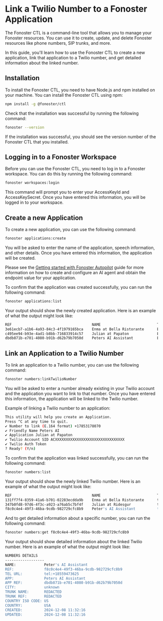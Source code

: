 # Link a Twilio Number to a Fonoster Application

The Fonoster CTL is a command-line tool that allows you to manage your Fonoster resources. You can use it to create, update, and delete Fonoster resources like phone numbers, SIP trunks, and more.

In this guide, you'll learn how to use the Fonoster CTL to create a new application, link that application to a Twilio number, and get detailed information about the linked number.

## Installation

To install the Fonoster CTL, you need to have Node.js and npm installed on your machine. You can install the Fonoster CTL using npm:

```bash
npm install -g @fonoster/ctl
```

Check that the installation was successful by running the following command:

```bash
fonoster --version
```

If the installation was successful, you should see the version number of the Fonoster CTL that you installed.

## Logging in to a Fonoster Workspace

Before you can use the Fonoster CTL, you need to log in to a Fonoster workspace. You can do this by running the following command:

```bash
fonoster workspaces:login
```

This command will prompt you to enter your AccessKeyId and AccessKeySecret. Once you have entered this information, you will be logged in to your workspace.

## Create a new Application

To create a new application, you can use the following command:

```bash
fonoster applications:create
```

You will be asked to enter the name of the application, speech information, and other details. Once you have entered this information, the application will be created. 

Please see the [Getting started with Fonoster Autopilot](./starting-with-autopilot.md) guide for more information on how to create and configure an AI agent and obtain the endpoint value for your application.

To confirm that the application was created successfully, you can run the following command:

```bash
fonoster applications:list
```

Your output should show the newly created application. Here is an example of what the output might look like:

```bash
REF                                     NAME                          TYPE      ENDPOINT
3e61ecb7-a1b6-4a93-84c3-4f1979165bca    Enma at Bella Ristorante      EXTERNAL  2.tcp.ngrok.io:19301
c495ee94-b93e-4ad1-b8bb-716833914c57    Julian at Papaton             EXTERNAL  3.tcp.ngrok.io:59421
dbdb871b-e701-4080-b91b-d62b79b7050d    Peters AI Assistant           EXTERNAL  6.tcp.ngrok.io:49705
```

## Link an Application to a Twilio Number

To link an application to a Twilio number, you can use the following command:

```bash
fonoster numbers:linkTwilioNumber
```

You will be asked to enter a number already existing in your Twilio account and the application you want to link to that number. Once you have entered this information, the application will be linked to the Twilio number.

Example of linking a Twilio number to an application:

```bash
This utility will help you create an Application.
Press ^C at any time to quit.
✔ Number to link (E.164 format) +17853178070
✔ Friendly Name Peters AI
✔ Application Julian at Papaton
✔ Twilio Account SID ACXXXXXXXXXXXXXXXXXXXXXXXXXXXXXXXX
✔ Twilio Auth Token
? Ready? (Y/n)
```

To confirm that the application was linked successfully, you can run the following command:

```bash
fonoster numbers:list
```

Your output should show the newly linked Twilio number. Here is an example of what the output might look like:

```bash
REF                                     NAME                          TEL URL                
131ff7f4-8359-41a6-b701-02283ecdda9b    Enma at Bella Ristorante      tel:+19842051452 (US)
347b0fd8-97d6-4f3c-a923-a76ab5c7bf4f    Julian at Ridesgur            tel:+18456134823 (US)
f8c0c4e4-49f3-46ba-9cdb-982729cfc8b9    Peter's AI Assistant          tel:+18559473625 (US)
```

And to get detailed information about a specific number, you can run the following command:

```bash
fonoster numbers:get f8c0c4e4-49f3-46ba-9cdb-982729cfc8b9
```

Your output should show detailed information about the linked Twilio number. Here is an example of what the output might look like:

```bash
NUMBERS DETAILS
------------------
NAME:             Peter's AI Assistant
REF:              f8c0c4e4-49f3-46ba-9cdb-982729cfc8b9
TEL URL:          tel:+18559473625
APP:              Peters AI Assistant
APP REF:          dbdb871b-e701-4080-b91b-d62b79b7050d
CITY:             unknown
TRUNK NAME:       REDACTED
TRUNK REF:        REDACTED
COUNTRY ISO CODE: US
COUNTRY:          USA
CREATED:          2024-12-08 11:32:16
UPDATED:          2024-12-08 11:32:16
```
